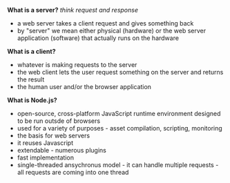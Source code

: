__What is a server?__
_think request and response_
* a web server takes a client request and gives something back
* by "server" we mean either physical (hardware) or the web server application (software) that actually runs on the hardware

__What is a client?__
* whatever is making requests to the server
* the web client lets the user request something on the server and returns the result
* the human user and/or the browser application

__What is Node.js?__
* open-source, cross-platform JavaScript runtime environment designed to be run outsde of browsers
* used for a variety of purposes - asset compilation, scripting, monitoring
* the basis for web servers
* it reuses Javascript
* extendable - numerous plugins
* fast implementation
* single-threaded ansychronus model - it can handle multiple requests  - all requests are coming into one thread